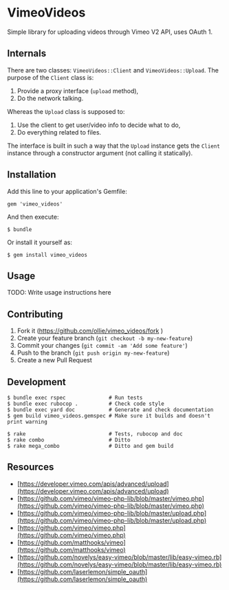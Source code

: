 # VimeoVideos

Simple library for uploading videos through Vimeo V2 API, uses OAuth 1.

## Internals

There are two classes: `VimeoVideos::Client` and `VimeoVideos::Upload`.
The purpose of the `Client` class is:

1. Provide a proxy interface (`upload` method),
2. Do the network talking.

Whereas the `Upload` class is supposed to:

1. Use the client to get user/video info to decide what to do,
2. Do everything related to files.

The interface is built in such a way that the `Upload` instance gets the
`Client` instance through a constructor argument (not calling
it statically).

## Installation

Add this line to your application's Gemfile:

    gem 'vimeo_videos'

And then execute:

    $ bundle

Or install it yourself as:

    $ gem install vimeo_videos

## Usage

TODO: Write usage instructions here

## Contributing

1. Fork it (https://github.com/ollie/vimeo_videos/fork )
2. Create your feature branch (`git checkout -b my-new-feature`)
3. Commit your changes (`git commit -am 'Add some feature'`)
4. Push to the branch (`git push origin my-new-feature`)
5. Create a new Pull Request

## Development

    $ bundle exec rspec              # Run tests
    $ bundle exec rubocop .          # Check code style
    $ bundle exec yard doc           # Generate and check documentation
    $ gem build vimeo_videos.gemspec # Make sure it builds and doesn't print warning

    $ rake                           # Tests, rubocop and doc
    $ rake combo                     # Ditto
    $ rake mega_combo                # Ditto and gem build

## Resources

* [https://developer.vimeo.com/apis/advanced/upload](https://developer.vimeo.com/apis/advanced/upload)
* [https://github.com/vimeo/vimeo-php-lib/blob/master/vimeo.php](https://github.com/vimeo/vimeo-php-lib/blob/master/vimeo.php)
* [https://github.com/vimeo/vimeo-php-lib/blob/master/upload.php](https://github.com/vimeo/vimeo-php-lib/blob/master/upload.php)
* [https://github.com/vimeo/vimeo.php](https://github.com/vimeo/vimeo.php)
* [https://github.com/matthooks/vimeo](https://github.com/matthooks/vimeo)
* [https://github.com/novelys/easy-vimeo/blob/master/lib/easy-vimeo.rb](https://github.com/novelys/easy-vimeo/blob/master/lib/easy-vimeo.rb)
* [https://github.com/laserlemon/simple_oauth](https://github.com/laserlemon/simple_oauth)
